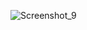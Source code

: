 ![Screenshot_9](https://github.com/Stagnant09/AndroidUpdateLogScreen/assets/86020741/442b39e9-14e5-4d99-a2b5-71100a1562f0)
